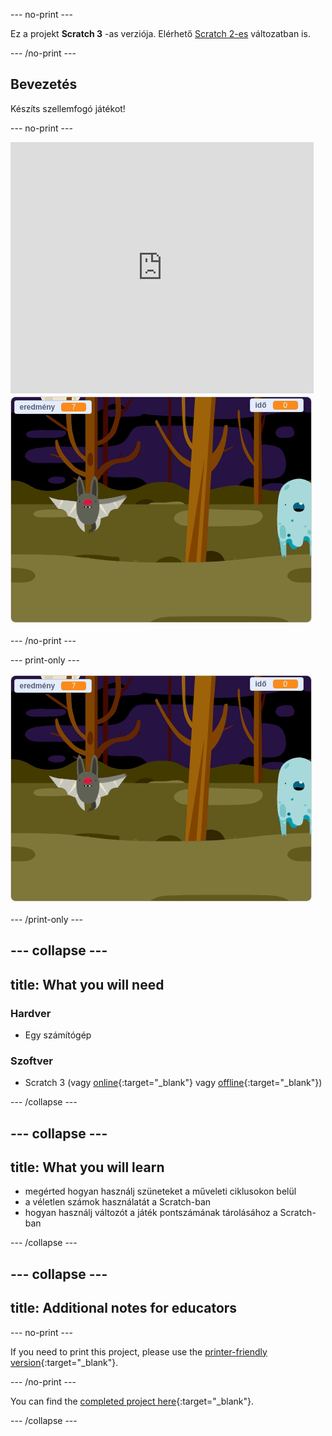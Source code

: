 \--- no-print \---

Ez a projekt **Scratch 3** -as verziója. Elérhető [Scratch 2-es](https://projects.raspberrypi.org/en/projects/ghostbusters-scratch2) változatban is.

\--- /no-print \---

## Bevezetés

Készíts szellemfogó játékot!

\--- no-print \---

<div class="scratch-preview">
  <iframe allowtransparency="true" width="485" height="402" src="https://scratch.mit.edu/projects/embed/276874679/?autostart=false" frameborder="0" scrolling="no"></iframe>
  <img src="images/showcase-static.png">
</div>

\--- /no-print \---

\--- print-only \---

![bemutató](images/showcase-static.png)

\--- /print-only \---

## \--- collapse \---

## title: What you will need

### Hardver

- Egy számítógép

### Szoftver

- Scratch 3 (vagy [online](http://rpf.io/scratchon){:target="_blank"} vagy [offline](http://rpf.io/scratchoff){:target="_blank"})

\--- /collapse \---

## \--- collapse \---

## title: What you will learn

- megérted hogyan használj szüneteket a műveleti ciklusokon belül
- a véletlen számok használatát a Scratch-ban
- hogyan használj változót a játék pontszámának tárolásához a Scratch-ban

\--- /collapse \---

## \--- collapse \---

## title: Additional notes for educators

\--- no-print \---

If you need to print this project, please use the [printer-friendly version](https://projects.raspberrypi.org/en/projects/ghostbusters/print){:target="_blank"}.

\--- /no-print \---

You can find the [completed project here](http://rpf.io/p/en/ghostbusters-get){:target="_blank"}.

\--- /collapse \---